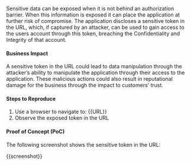 Sensitive data can be exposed when it is not behind an authorization barrier. When this information is exposed it can place the application at further risk of compromise. The application discloses a sensitive token in the URL, which, if captured by an attacker, can be used to gain access to the users account through this token, breaching the Confidentiality and Integrity of that account.

#### Business Impact

A sensitive token in the URL could lead to data manipulation through the attacker’s ability to manipulate the application through their access to the application. These malicious actions could also result in reputational damage for the business through the impact to customers’ trust.

#### Steps to Reproduce

1. Use a browser to navigate to: {{URL}}
1. Observe the exposed token in the URL

#### Proof of Concept (PoC)

The following screenshot shows the sensitive token in the URL:

{{screenshot}}
